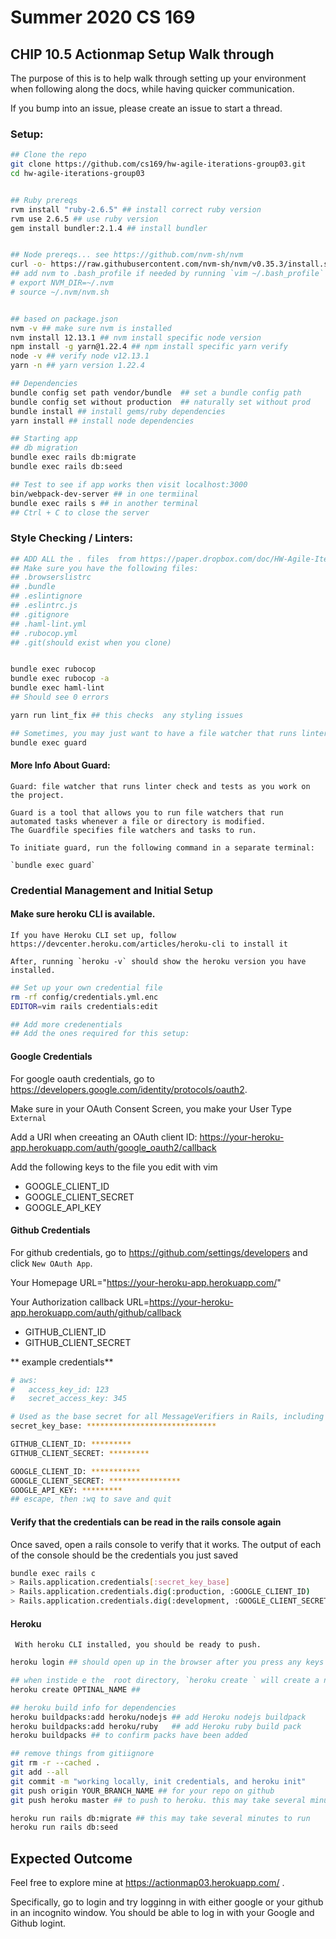 # Summer 2020 CS 169

##  CHIP 10.5 Actionmap Setup Walk through

The purpose of this is to help walk through setting up your environment when following along the docs, while having quicker communication. 

If you bump into an issue, please create an issue to start a thread.


### Setup:
```sh
## Clone the repo
git clone https://github.com/cs169/hw-agile-iterations-group03.git
cd hw-agile-iterations-group03


## Ruby prereqs
rvm install "ruby-2.6.5" ## install correct ruby version
rvm use 2.6.5 ## use ruby version
gem install bundler:2.1.4 ## install bundler


## Node prereqs... see https://github.com/nvm-sh/nvm
curl -o- https://raw.githubusercontent.com/nvm-sh/nvm/v0.35.3/install.sh | bash  ## install  node
## add nvm to .bash_profile if needed by running `vim ~/.bash_profile` and
# export NVM_DIR=~/.nvm
# source ~/.nvm/nvm.sh


## based on package.json
nvm -v ## make sure nvm is installed
nvm install 12.13.1 ## nvm install specific node version
npm install -g yarn@1.22.4 ## npm install specific yarn verify 
node -v ## verify node v12.13.1
yarn -n ## yarn version 1.22.4

## Dependencies 
bundle config set path vendor/bundle  ## set a bundle config path
bundle config set without production  ## naturally set without prod
bundle install ## install gems/ruby dependencies
yarn install ## install node dependencies

## Starting app
## db migration
bundle exec rails db:migrate
bundle exec rails db:seed

## Test to see if app works then visit localhost:3000
bin/webpack-dev-server ## in one termiinal
bundle exec rails s ## in another terminal
## Ctrl + C to close the server

```


### Style Checking / Linters:
```sh
## ADD ALL the . files  from https://paper.dropbox.com/doc/HW-Agile-Iterations-Setup-Clarifications-rKI15rOpO0ViTi8eLi3a7
## Make sure you have the following files:
## .browserslistrc
## .bundle
## .eslintignore
## .eslintrc.js
## .gitignore
## .haml-lint.yml
## .rubocop.yml
## .git(should exist when you clone)


bundle exec rubocop 
bundle exec rubocop -a 
bundle exec haml-lint
## Should see 0 errors 

yarn run lint_fix ## this checks  any styling issues

## Sometimes, you may just want to have a file watcher that runs linter check and tests as you work on the project. Guard is a tool that allows you to run file watchers that run automated tasks whenever a file or directory is modified. The Guardfile specifies file watchers and tasks to run. To initiate guard, run the following command in a separate terminal: 
bundle exec guard
```


#### More Info About Guard:

    Guard: file watcher that runs linter check and tests as you work on the project. 

    Guard is a tool that allows you to run file watchers that run automated tasks whenever a file or directory is modified. 
    The Guardfile specifies file watchers and tasks to run. 

    To initiate guard, run the following command in a separate terminal:

    `bundle exec guard`

### Credential Management and Initial Setup

####  Make sure heroku CLI is available.
    If you have Heroku CLI set up, follow https://devcenter.heroku.com/articles/heroku-cli to install it

    After, running `heroku -v` should show the heroku version you have installed.



```sh
## Set up your own credential file
rm -rf config/credentials.yml.enc
EDITOR=vim rails credentials:edit

## Add more credenentials
## Add the ones required for this setup:
```

#### Google Credentials

   For google oauth credentials, go to https://developers.google.com/identity/protocols/oauth2. 

   Make sure in your OAuth Consent Screen, you make your User Type `External` 

   Add a URI when creeating an OAuth client ID: https://your-heroku-app.herokuapp.com/auth/google_oauth2/callback 
   
   Add the following keys to the file you edit with vim
   - GOOGLE_CLIENT_ID
   - GOOGLE_CLIENT_SECRET
   - GOOGLE_API_KEY

#### Github Credentials 

   For github credentials, go to https://github.com/settings/developers and click `New OAuth App`. 

   Your Homepage URL="https://your-heroku-app.herokuapp.com/"
   
   Your Authorization callback URL=https://your-heroku-app.herokuapp.com/auth/github/callback

  - GITHUB_CLIENT_ID
  - GITHUB_CLIENT_SECRET

** example credentials**
```sh
# aws:
#   access_key_id: 123
#   secret_access_key: 345

# Used as the base secret for all MessageVerifiers in Rails, including the one protecting cookies.
secret_key_base: *****************************

GITHUB_CLIENT_ID: *********
GITHUB_CLIENT_SECRET: *********

GOOGLE_CLIENT_ID: ***********
GOOGLE_CLIENT_SECRET: ****************
GOOGLE_API_KEY: *********
## escape, then :wq to save and quit
```

#### Verify that the credentials can be read in the rails console again
  
  Once saved, open a rails console to verify that it works. The output  of each of the console should be the credentials you just saved

```sh
bundle exec rails c
> Rails.application.credentials[:secret_key_base]
> Rails.application.credentials.dig(:production, :GOOGLE_CLIENT_ID)
> Rails.application.credentials.dig(:development, :GOOGLE_CLIENT_SECRET)
```


#### Heroku
     With heroku CLI installed, you should be ready to push.


```sh
heroku login ## should open up in the browser after you press any keys

## when instide e the  root directory, `heroku create ` will create a new project
heroku create OPTINAL_NAME ## 

## heroku build info for dependencies
heroku buildpacks:add heroku/nodejs ## add Heroku nodejs buildpack
heroku buildpacks:add heroku/ruby   ## add Heroku ruby build pack
heroku buildpacks ## to confirm packs have been added

## remove things from gitiignore
git rm -r --cached .
git add --all
git commit -m "working locally, init credentials, and heroku init"
git push origin YOUR_BRANCH_NAME ## for your repo on github
git push heroku master ## to push to heroku. this may take several minutes to run.

heroku run rails db:migrate ## this may take several minutes to run
heroku run rails db:seed
```

## Expected Outcome

   Feel free to explore mine at <a href=https://actionmap03.herokuapp.com/>https://actionmap03.herokuapp.com/ </a>.

   Specifically, go to login and try logginng in with either google or your github in an incognito window. You should be able to log in with your Google and Github logint.
